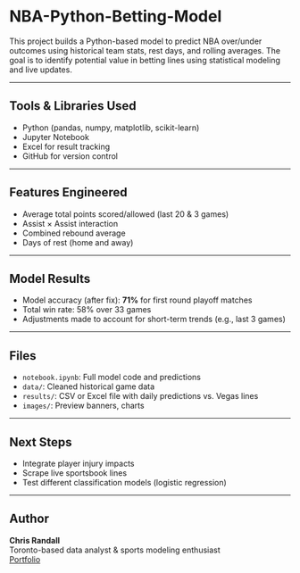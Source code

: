 # NBA-Python-Betting-Model

This project builds a Python-based model to predict NBA over/under outcomes using historical team stats, rest days, and rolling averages. The goal is to identify potential value in betting lines using statistical modeling and live updates.

---

##  Tools & Libraries Used
- Python (pandas, numpy, matplotlib, scikit-learn)
- Jupyter Notebook
- Excel for result tracking
- GitHub for version control

---

##  Features Engineered
- Average total points scored/allowed (last 20 & 3 games)
- Assist × Assist interaction
- Combined rebound average
- Days of rest (home and away)

---

##  Model Results
- Model accuracy (after fix): **71%** for first round playoff matches
- Total win rate: 58% over 33 games  
- Adjustments made to account for short-term trends (e.g., last 3 games)

---

##  Files
- `notebook.ipynb`: Full model code and predictions
- `data/`: Cleaned historical game data
- `results/`: CSV or Excel file with daily predictions vs. Vegas lines
- `images/`: Preview banners, charts

---

##  Next Steps
- Integrate player injury impacts
- Scrape live sportsbook lines
- Test different classification models (logistic regression)

---

##  Author
**Chris Randall**  
Toronto-based data analyst & sports modeling enthusiast  
[Portfolio](https://www.datascienceportfol.io/ChrisRandall)
